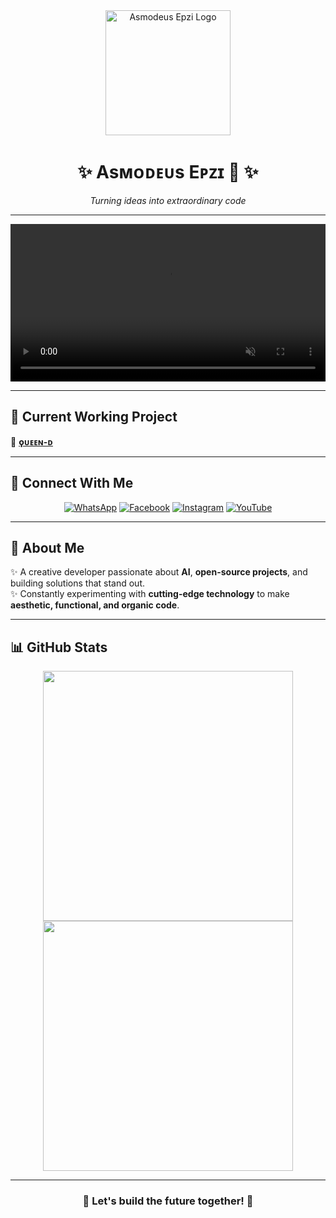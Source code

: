 <div align="center">
  <img src="https://i.ibb.co/7yNfxp6/IMG-20240601-WA0013.jpg" alt="Asmodeus Epzi Logo" width="200" height="200">
  <h1>✨ Asᴍᴏᴅᴇᴜs Eᴘᴢɪ 💸 ✨</h1>
  <p><i>Turning ideas into extraordinary code</i></p>
  <hr>
</div>

<!-- Background Video -->
<div align="center">
  <video autoplay loop muted width="100%">
    <source src="https://github.com/HaCkr-EPZI-public/CuduNona/raw/refs/heads/main/media/VID-20241110-WA0141(1).mp4" type="video/mp4">
    Your browser does not support the video tag.
  </video>
</div>

---

## 🚀 Current Working Project
🎯 [**ϙᴜᴇᴇɴ-ᴅ**](https://github.com/HaCkr-EPZI-public/Queen-D)  

---

## 🔗 Connect With Me  
<div align="center">

[![WhatsApp](https://img.shields.io/badge/WhatsApp-Contact%20Me-25D366?style=for-the-badge&logo=whatsapp&logoColor=white)](https://wa.me/94759554531)
[![Facebook](https://img.shields.io/badge/Facebook-Yuren%20Sasanka-1877F2?style=for-the-badge&logo=facebook&logoColor=white)](https://web.facebook.com/yuren.sasanka)
[![Instagram](https://img.shields.io/badge/Instagram-Yuren%20Sasanka-E4405F?style=for-the-badge&logo=instagram&logoColor=white)](https://www.instagram.com/yuren.sasanka/)
[![YouTube](https://img.shields.io/badge/YouTube-EPZi-FF0000?style=for-the-badge&logo=youtube&logoColor=white)](https://www.youtube.com/@EPZi)

</div>

---

## 🌌 About Me
✨ A creative developer passionate about **AI**, **open-source projects**, and building solutions that stand out.  
✨ Constantly experimenting with **cutting-edge technology** to make **aesthetic, functional, and organic code**.

---

## 📊 GitHub Stats  
<div align="center">
  <img src="https://github-readme-stats.vercel.app/api?username=HaCkr-EPZI-public&show_icons=true&theme=radical&hide=issues" width="400px" />
  <img src="https://github-readme-stats.vercel.app/api/top-langs/?username=HaCkr-EPZI-public&layout=compact&theme=radical" width="400px" />
</div>

---

<div align="center">
  <h3>🌟 Let's build the future together! 🌟</h3>
</div>
